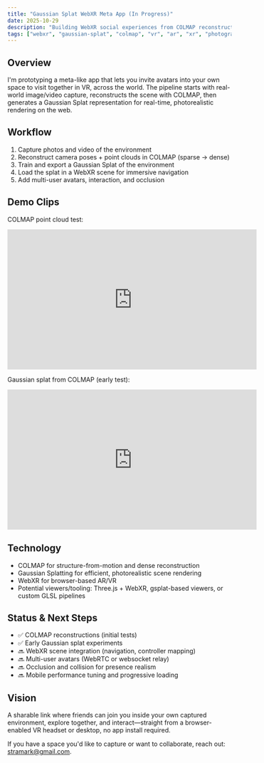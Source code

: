 ```yaml
---
title: "Gaussian Splat WebXR Meta App (In Progress)"
date: 2025-10-29
description: "Building WebXR social experiences from COLMAP reconstructions and Gaussian Splatting"
tags: ["webxr", "gaussian-splat", "colmap", "vr", "ar", "xr", "photogrammetry"]
---
```


## Overview

I'm prototyping a meta-like app that lets you invite avatars into your own space to visit together in VR, across the world. The pipeline starts with real-world image/video capture, reconstructs the scene with COLMAP, then generates a Gaussian Splat representation for real-time, photorealistic rendering on the web.

## Workflow

1. Capture photos and video of the environment
2. Reconstruct camera poses + point clouds in COLMAP (sparse → dense)
3. Train and export a Gaussian Splat of the environment
4. Load the splat in a WebXR scene for immersive navigation
5. Add multi-user avatars, interaction, and occlusion

## Demo Clips

COLMAP point cloud test:

<div class="my-4">
  <iframe width="560" height="315" src="https://www.youtube.com/embed/dDWqRMZVn3A?si=vQafu4Edo5qdXK6L" title="COLMAP Point Cloud Test" frameborder="0" allow="accelerometer; autoplay; clipboard-write; encrypted-media; gyroscope; picture-in-picture; web-share" referrerpolicy="strict-origin-when-cross-origin" allowfullscreen></iframe>
</div>

Gaussian splat from COLMAP (early test):

<div class="my-4">
  <iframe width="560" height="315" src="https://www.youtube.com/embed/sdPILHZ0Buc?si=0b8uXeiv6aXkONA6" title="Gaussian Splat Test" frameborder="0" allow="accelerometer; autoplay; clipboard-write; encrypted-media; gyroscope; picture-in-picture; web-share" referrerpolicy="strict-origin-when-cross-origin" allowfullscreen></iframe>
</div>

## Technology

- COLMAP for structure-from-motion and dense reconstruction
- Gaussian Splatting for efficient, photorealistic scene rendering
- WebXR for browser-based AR/VR
- Potential viewers/tooling: Three.js + WebXR, gsplat-based viewers, or custom GLSL pipelines

## Status & Next Steps

- ✅ COLMAP reconstructions (initial tests)
- ✅ Early Gaussian splat experiments
- 🔜 WebXR scene integration (navigation, controller mapping)
- 🔜 Multi-user avatars (WebRTC or websocket relay)
- 🔜 Occlusion and collision for presence realism
- 🔜 Mobile performance tuning and progressive loading

## Vision

A sharable link where friends can join you inside your own captured environment, explore together, and interact—straight from a browser-enabled VR headset or desktop, no app install required.

If you have a space you'd like to capture or want to collaborate, reach out: [stramark@gmail.com](mailto:stramark@gmail.com).
